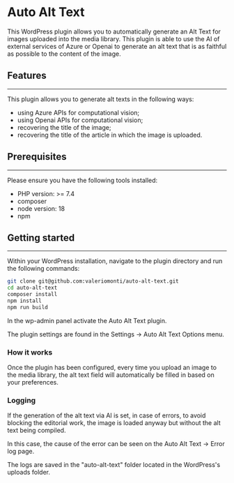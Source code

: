 # Auto Alt Text
This WordPress plugin allows you to automatically generate an Alt Text for images uploaded into the media library.
This plugin is able to use the AI of external services of Azure or Openai to generate an alt text that is as faithful as possible to the content of the image.

## Features
___
This plugin allows you to generate alt texts in the following ways:
- using Azure APIs for computational vision;
- using Openai APIs for computational vision;
- recovering the title of the image;
- recovering the title of the article in which the image is uploaded.

## Prerequisites
___
Please ensure you have the following tools installed:
- PHP version: >= 7.4
- composer
- node version: 18
- npm

## Getting started
___
Within your WordPress installation, navigate to the plugin directory and run the following commands:

```bash
git clone git@github.com:valeriomonti/auto-alt-text.git
cd auto-alt-text
composer install
npm install
npm run build
```
In the wp-admin panel activate the Auto Alt Text plugin.

The plugin settings are found in the Settings -> Auto Alt Text Options menu.

### How it works
Once the plugin has been configured, every time you upload an image to the media library, the alt text field will automatically be filled in based on your preferences.
### Logging
If the generation of the alt text via AI is set, in case of errors, to avoid blocking the editorial work, the image is loaded anyway but without the alt text being compiled.

In this case, the cause of the error can be seen on the Auto Alt Text -> Error log page.

The logs are saved in the "auto-alt-text" folder located in the WordPress's uploads folder.
